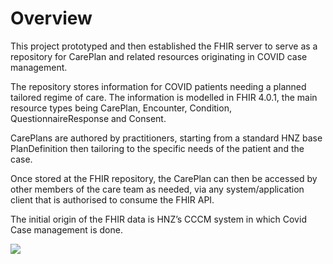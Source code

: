 # Overview

This project prototyped and then established the FHIR server to serve as a repository for CarePlan and related resources originating in COVID case management.

The repository stores information for COVID patients needing a planned tailored regime of care.  The information is modelled in FHIR 4.0.1, the main resource types being CarePlan, Encounter, Condition, QuestionnaireResponse and Consent.

CarePlans are authored by practitioners, starting from a standard HNZ base PlanDefinition then tailoring to the specific needs of the patient and the case.

Once stored at the FHIR repository, the CarePlan can then be accessed by other members of the care team as needed, via any system/application client that is authorised to consume the FHIR API.

The initial origin of the FHIR data is HNZ’s CCCM system in which Covid Case management is done.

![](sharedCarePlan.png)